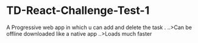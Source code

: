 # TD-React-Challenge-Test-1

A Progressive web app in which u can add and delete the task .
..>Can be offline downloaded like a native app
..>Loads much faster
